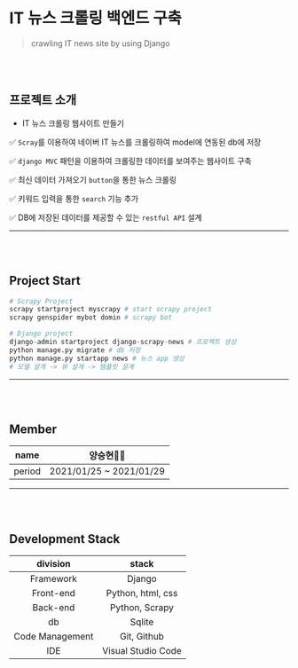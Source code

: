 # IT 뉴스 크롤링 백엔드 구축

> crawling IT news site by using Django

<br/><br/>

## 프로젝트 소개

- IT 뉴스 크롤링 웹사이트 만들기

✅ `Scray`를 이용하여 네이버 IT 뉴스를 크롤링하여 model에 연동된 db에 저장

✅ `django MVC` 패턴을 이용하여 크롤링한 데이터를 보여주는 웹사이트 구축

✅ 최신 데이터 가져오기 `button`을 통한 뉴스 크롤링

✅ 키워드 입력을 통한 `search` 기능 추가

✅ DB에 저장된 데이터를 제공할 수 있는 `restful API` 설계





---

<br/><br/>

## Project Start

```python
# Scrapy Project
scrapy startproject myscrapy # start scrapy project
scrapy genspider mybot domin # scrapy bot
```

```python
# Django project
django-admin startproject django-scrapy-news # 프로젝트 생성 
python manage.py migrate # db 저장
python manage.py startapp news # 뉴스 app 생성
# 모델 설계 -> 뷰 설계 -> 템플릿 설계
```





---

<br/><br/>



## Member

| name   | 양승현🧑‍💻                |
| ------ | ----------------------- |
| period | 2021/01/25 ~ 2021/01/29 |





---



<br/><br/>

## Development Stack

|    division     |       stack        |
| :-------------: | :----------------: |
|    Framework    |       Django       |
|    Front-end    | Python, html, css  |
|    Back-end     |   Python, Scrapy   |
|       db        |       Sqlite       |
| Code Management |    Git, Github     |
|       IDE       | Visual Studio Code |

